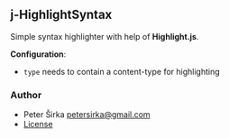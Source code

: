 ## j-HighlightSyntax

Simple syntax highlighter with help of __Highlight.js__.

__Configuration__:

- `type` needs to contain a content-type for highlighting

### Author

- Peter Širka <petersirka@gmail.com>
- [License](https://www.totaljs.com/license/)